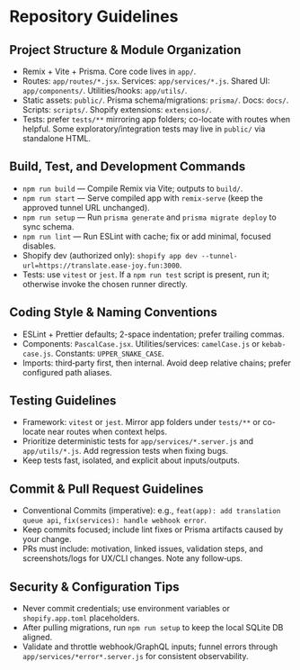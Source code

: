 # Repository Guidelines

## Project Structure & Module Organization
- Remix + Vite + Prisma. Core code lives in `app/`.
- Routes: `app/routes/*.jsx`. Services: `app/services/*.js`. Shared UI: `app/components/`. Utilities/hooks: `app/utils/`.
- Static assets: `public/`. Prisma schema/migrations: `prisma/`. Docs: `docs/`. Scripts: `scripts/`. Shopify extensions: `extensions/`.
- Tests: prefer `tests/**` mirroring app folders; co-locate with routes when helpful. Some exploratory/integration tests may live in `public/` via standalone HTML.

## Build, Test, and Development Commands
- `npm run build` — Compile Remix via Vite; outputs to `build/`.
- `npm run start` — Serve compiled app with `remix-serve` (keep the approved tunnel URL unchanged).
- `npm run setup` — Run `prisma generate` and `prisma migrate deploy` to sync schema.
- `npm run lint` — Run ESLint with cache; fix or add minimal, focused disables.
- Shopify dev (authorized only): `shopify app dev --tunnel-url=https://translate.ease-joy.fun:3000`.
- Tests: use `vitest` or `jest`. If a `npm run test` script is present, run it; otherwise invoke the chosen runner directly.

## Coding Style & Naming Conventions
- ESLint + Prettier defaults; 2-space indentation; prefer trailing commas.
- Components: `PascalCase.jsx`. Utilities/services: `camelCase.js` or `kebab-case.js`. Constants: `UPPER_SNAKE_CASE`.
- Imports: third‑party first, then internal. Avoid deep relative chains; prefer configured path aliases.

## Testing Guidelines
- Framework: `vitest` or `jest`. Mirror app folders under `tests/**` or co-locate near routes when context helps.
- Prioritize deterministic tests for `app/services/*.server.js` and `app/utils/*.js`. Add regression tests when fixing bugs.
- Keep tests fast, isolated, and explicit about inputs/outputs.

## Commit & Pull Request Guidelines
- Conventional Commits (imperative): e.g., `feat(app): add translation queue api`, `fix(services): handle webhook error`.
- Keep commits focused; include lint fixes or Prisma artifacts caused by your change.
- PRs must include: motivation, linked issues, validation steps, and screenshots/logs for UX/CLI changes. Note any follow‑ups.

## Security & Configuration Tips
- Never commit credentials; use environment variables or `shopify.app.toml` placeholders.
- After pulling migrations, run `npm run setup` to keep the local SQLite DB aligned.
- Validate and throttle webhook/GraphQL inputs; funnel errors through `app/services/*error*.server.js` for consistent observability.

